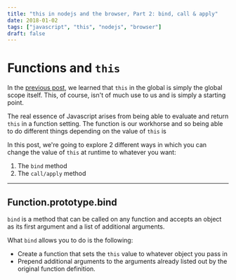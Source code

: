 ```yaml
---
title: "this in nodejs and the browser, Part 2: bind, call & apply"
date: 2018-01-02
tags: ["javascript", "this", "nodejs", "browser"]
draft: false
---
```


# Functions and `this`
In the [previous post](/posts/this-part-1), we learned that `this` in the global
is simply the global scope itself. This, of course, isn't of much use to us and
is simply a starting point.

The real essence of Javascript arises from being able to evaluate and return
`this` in a function setting. The function is our workhorse and so being able
to do different things depending on the value of `this` is

In this post, we're going to explore 2 different ways in which you can change
the value of `this` at runtime to whatever you want:

1. The `bind` method
2. The `call/apply` method

---

## Function.prototype.bind
`bind` is a method that can be called on any function and accepts an object as
its first argument and a list of additional arguments.

What `bind` allows you to do is the following:

* Create a function that sets the `this` value to whatever object you pass in
* Prepend additional arguments to the arguments already listed out by the
original function definition.
